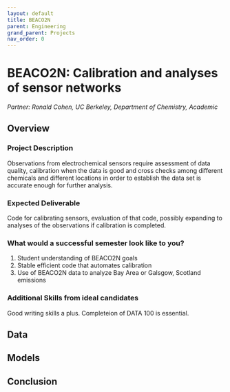 ```yaml
---
layout: default
title: BEACO2N
parent: Engineering
grand_parent: Projects 
nav_order: 0
---
```


# BEACO2N: Calibration and analyses of sensor networks
*Partner: Ronald Cohen, UC Berkeley, Department of Chemistry, Academic*

## Overview
### Project Description
Observations from electrochemical sensors require assessment of data quality, calibration when the data is good and cross checks among different chemicals and different locations in order to establish the data set is accurate enough for further analysis.
### Expected Deliverable
Code for calibrating sensors, evaluation of that code, possibly expanding to analyses of the observations if calibration is completed.
### What would a successful semester look like to you?
1. Student understanding of BEACO2N goals
1. Stable efficient code that automates calibration 
1. Use of BEACO2N data to analyze Bay Area or Galsgow, Scotland emissions
### Additional Skills from ideal candidates
Good writing skills a plus. Completeion of DATA 100 is essential.


## Data

## Models

## Conclusion


```python

```
